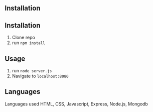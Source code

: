## Installation


## Installation

1. Clone repo
2. run `npm install`

## Usage

1. run `node server.js`
2. Navigate to `localhost:8080`

## Languages

Languages used
HTML, CSS, Javascript, Express, Node.js, Mongodb
